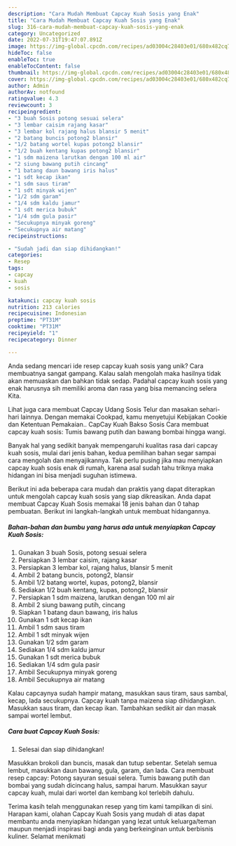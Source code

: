 ```yaml
---
description: "Cara Mudah Membuat Capcay Kuah Sosis yang Enak"
title: "Cara Mudah Membuat Capcay Kuah Sosis yang Enak"
slug: 316-cara-mudah-membuat-capcay-kuah-sosis-yang-enak
category: Uncategorized
date: 2022-07-31T19:47:07.891Z
image: https://img-global.cpcdn.com/recipes/ad03004c28403e01/680x482cq70/capcay-kuah-sosis-foto-resep-utama.jpg
hideToc: false
enableToc: true
enableTocContent: false
thumbnail: https://img-global.cpcdn.com/recipes/ad03004c28403e01/680x482cq70/capcay-kuah-sosis-foto-resep-utama.jpg
cover: https://img-global.cpcdn.com/recipes/ad03004c28403e01/680x482cq70/capcay-kuah-sosis-foto-resep-utama.jpg
author: Admin
authorAv: notfound
ratingvalue: 4.3
reviewcount: 3
recipeingredient:
- "3 buah Sosis potong sesuai selera"
- "3 lembar caisim rajang kasar"
- "3 lembar kol rajang halus blansir 5 menit"
- "2 batang buncis potong2 blansir"
- "1/2 batang wortel kupas potong2 blansir"
- "1/2 buah kentang kupas potong2 blansir"
- "1 sdm maizena larutkan dengan 100 ml air"
- "2 siung bawang putih cincang"
- "1 batang daun bawang iris halus"
- "1 sdt kecap ikan"
- "1 sdm saus tiram"
- "1 sdt minyak wijen"
- "1/2 sdm garam"
- "1/4 sdm kaldu jamur"
- "1 sdt merica bubuk"
- "1/4 sdm gula pasir"
- "Secukupnya minyak goreng"
- "Secukupnya air matang"
recipeinstructions:

- "Sudah jadi dan siap dihidangkan!"
categories:
- Resep
tags:
- capcay
- kuah
- sosis

katakunci: capcay kuah sosis 
nutrition: 213 calories
recipecuisine: Indonesian
preptime: "PT31M"
cooktime: "PT31M"
recipeyield: "1"
recipecategory: Dinner

---
```





Anda sedang mencari ide resep capcay kuah sosis yang unik? Cara membuatnya sangat gampang. Kalau salah mengolah maka hasilnya tidak akan memuaskan dan bahkan tidak sedap. Padahal capcay kuah sosis yang enak harusnya sih memiliki aroma dan rasa yang bisa memancing selera Kita.





Lihat juga cara membuat Capcay Udang Sosis Telur dan masakan sehari-hari lainnya. Dengan memakai Cookpad, kamu menyetujui Kebijakan Cookie dan Ketentuan Pemakaian.. CapCay Kuah Bakso Sosis Cara membuat capcay kuah sosis: Tumis bawang putih dan bawang bombai hingga wangi.

Banyak hal yang sedikit banyak mempengaruhi kualitas rasa dari capcay kuah sosis, mulai dari jenis bahan, kedua pemilihan bahan segar sampai cara mengolah dan menyajikannya. Tak perlu pusing jika mau menyiapkan capcay kuah sosis enak di rumah, karena asal sudah tahu triknya maka hidangan ini bisa menjadi suguhan istimewa.






Berikut ini ada beberapa cara mudah dan praktis yang dapat diterapkan untuk mengolah capcay kuah sosis yang siap dikreasikan. Anda dapat membuat Capcay Kuah Sosis memakai 18 jenis bahan dan 0 tahap pembuatan. Berikut ini langkah-langkah untuk membuat hidangannya.

<!--inarticleads1-->

##### Bahan-bahan dan bumbu yang harus ada untuk menyiapkan Capcay Kuah Sosis:

1. Gunakan 3 buah Sosis, potong sesuai selera
1. Persiapkan 3 lembar caisim, rajang kasar
1. Persiapkan 3 lembar kol, rajang halus, blansir 5 menit
1. Ambil 2 batang buncis, potong2, blansir
1. Ambil 1/2 batang wortel, kupas, potong2, blansir
1. Sediakan 1/2 buah kentang, kupas, potong2, blansir
1. Persiapkan 1 sdm maizena, larutkan dengan 100 ml air
1. Ambil 2 siung bawang putih, cincang
1. Siapkan 1 batang daun bawang, iris halus
1. Gunakan 1 sdt kecap ikan
1. Ambil 1 sdm saus tiram
1. Ambil 1 sdt minyak wijen
1. Gunakan 1/2 sdm garam
1. Sediakan 1/4 sdm kaldu jamur
1. Gunakan 1 sdt merica bubuk
1. Sediakan 1/4 sdm gula pasir
1. Ambil Secukupnya minyak goreng
1. Ambil Secukupnya air matang


Kalau capcaynya sudah hampir matang, masukkan saus tiram, saus sambal, kecap, lada secukupnya. Capcay kuah tanpa maizena siap dihidangkan. Masukkan saus tiram, dan kecap ikan. Tambahkan sedikit air dan masak sampai wortel lembut. 

<!--inarticleads2-->

##### Cara buat Capcay Kuah Sosis:


1. Selesai dan siap dihidangkan!

Masukkan brokoli dan buncis, masak dan tutup sebentar. Setelah semua lembut, masukkan daun bawang, gula, garam, dan lada. Cara membuat resep capcay: Potong sayuran sesuai selera. Tumis bawang putih dan bombai yang sudah dicincang halus, sampai harum. Masukkan sayur capcay kuah, mulai dari wortel dan kembang kol terlebih dahulu. 

Terima kasih telah menggunakan resep yang tim kami tampilkan di sini. Harapan kami, olahan Capcay Kuah Sosis yang mudah di atas dapat membantu anda menyiapkan hidangan yang lezat untuk keluarga/teman maupun menjadi inspirasi bagi anda yang berkeinginan untuk berbisnis kuliner. Selamat menikmati
